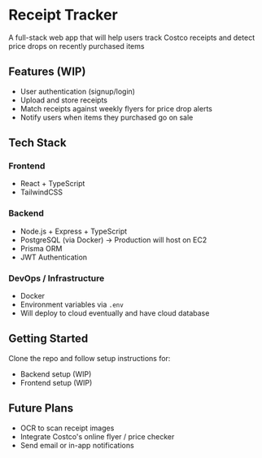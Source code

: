 # Receipt Tracker

A full-stack web app that will help users track Costco receipts and detect price drops on recently purchased items

## Features (WIP)

- User authentication (signup/login)
- Upload and store receipts
- Match receipts against weekly flyers for price drop alerts
- Notify users when items they purchased go on sale

## Tech Stack

### Frontend
- React + TypeScript
- TailwindCSS

### Backend
- Node.js + Express + TypeScript
- PostgreSQL (via Docker) -> Production will host on EC2
- Prisma ORM
- JWT Authentication

### DevOps / Infrastructure
- Docker
- Environment variables via `.env`
- Will deploy to cloud eventually and have cloud database

## Getting Started

Clone the repo and follow setup instructions for:
- Backend setup (WIP)
- Frontend setup (WIP)

## Future Plans

- OCR to scan receipt images
- Integrate Costco's online flyer / price checker
- Send email or in-app notifications

